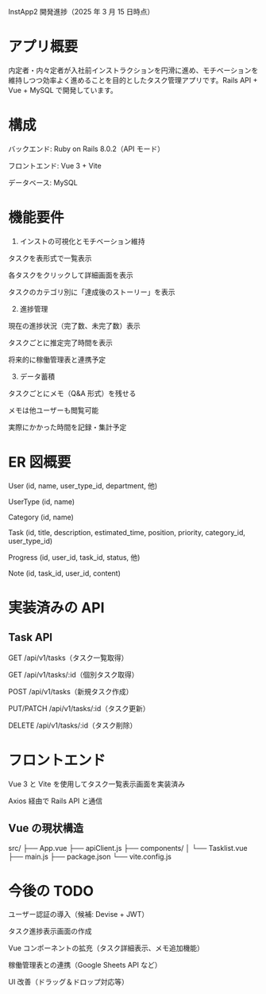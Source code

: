 InstApp2 開発進捗（2025 年 3 月 15 日時点）

# アプリ概要

内定者・内々定者が入社前インストラクションを円滑に進め、モチベーションを維持しつつ効率よく進めることを目的としたタスク管理アプリです。Rails API + Vue + MySQL で開発しています。

# 構成

バックエンド: Ruby on Rails 8.0.2（API モード）

フロントエンド: Vue 3 + Vite

データベース: MySQL

# 機能要件

1. インストの可視化とモチベーション維持

タスクを表形式で一覧表示

各タスクをクリックして詳細画面を表示

タスクのカテゴリ別に「達成後のストーリー」を表示

2. 進捗管理

現在の進捗状況（完了数、未完了数）表示

タスクごとに推定完了時間を表示

将来的に稼働管理表と連携予定

3. データ蓄積

タスクごとにメモ（Q&A 形式）を残せる

メモは他ユーザーも閲覧可能

実際にかかった時間を記録・集計予定

# ER 図概要

User (id, name, user_type_id, department, 他)

UserType (id, name)

Category (id, name)

Task (id, title, description, estimated_time, position, priority, category_id, user_type_id)

Progress (id, user_id, task_id, status, 他)

Note (id, task_id, user_id, content)

# 実装済みの API

## Task API

GET /api/v1/tasks（タスク一覧取得）

GET /api/v1/tasks/:id（個別タスク取得）

POST /api/v1/tasks（新規タスク作成）

PUT/PATCH /api/v1/tasks/:id（タスク更新）

DELETE /api/v1/tasks/:id（タスク削除）

# フロントエンド

Vue 3 と Vite を使用してタスク一覧表示画面を実装済み

Axios 経由で Rails API と通信

## Vue の現状構造

src/
├── App.vue
├── apiClient.js
├── components/
│ └── Tasklist.vue
├── main.js
├── package.json
└── vite.config.js

# 今後の TODO

ユーザー認証の導入（候補: Devise + JWT）

タスク進捗表示画面の作成

Vue コンポーネントの拡充（タスク詳細表示、メモ追加機能）

稼働管理表との連携（Google Sheets API など）

UI 改善（ドラッグ＆ドロップ対応等）

